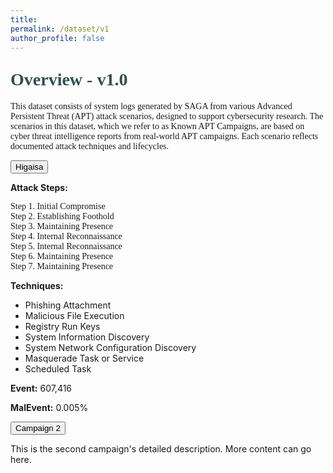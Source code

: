 ```yaml
---
title: 
permalink: /dataset/v1
author_profile: false
---
```


<h1 style= "color:#2F4F4F; font-family: 'Work Sans'; margin-top: 1em !important;">Overview - v1.0</h1>
<p style="font-family: 'Work Sans';">This dataset consists of system logs generated by SAGA from various Advanced Persistent Threat (APT) attack scenarios, designed to support cybersecurity research. The scenarios in this dataset, which we refer to as Known APT Campaigns, are based on cyber threat intelligence reports from real-world APT campaigns. Each scenario reflects documented attack techniques and lifecycles.</p>

<div class="accordion">
  <div class="accordion-item">
    <button class="accordion-header">Higaisa</button>    
    <div class="accordion-content">
      <p><strong>Attack Steps:</strong></p> 
        <p style="font-family: 'Work Sans'; margin: 0 auto;" margin-left: 2em>Step 1. Initial Compromise</p>
        <p style="font-family: 'Work Sans'; margin: 0 auto;" margin-left: 2em>Step 2. Establishing Foothold</p>
        <p style="font-family: 'Work Sans'; margin: 0 auto;" margin-left: 2em>Step 3. Maintaining Presence</p>
        <p style="font-family: 'Work Sans'; margin: 0 auto;" margin-left: 2em>Step 4. Internal Reconnaissance</p>
        <p style="font-family: 'Work Sans'; margin: 0 auto;" margin-left: 2em>Step 5. Internal Reconnaissance</p>
        <p style="font-family: 'Work Sans'; margin: 0 auto;" margin-left: 2em>Step 6. Maintaining Presence</p>
        <p style="font-family: 'Work Sans'; margin: 0 auto;" margin-left: 2em>Step 7. Maintaining Presence</p>
      <p><strong>Techniques:</strong></p>
      <ul>
        <li>Phishing Attachment</li>
        <li>Malicious File Execution</li>
        <li>Registry Run Keys</li>
        <li>System Information Discovery</li>
        <li>System Network Configuration Discovery</li>
        <li>Masquerade Task or Service</li>
        <li>Scheduled Task</li>
      </ul>      
      <p><strong>Event:</strong> 607,416</p>
      <p><strong>MalEvent:</strong> 0.005%</p>
    </div>
  </div>
  <div class="accordion-item">
    <button class="accordion-header" id="accordion2">
      <span class="accordion-title">Campaign 2</span>
    </button>
    <div class="accordion-content" id="content2">
      <p>This is the second campaign's detailed description. More content can go here.</p>
    </div>
  </div>
</div>
